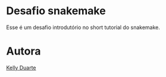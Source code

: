 # Desafio snakemake
Esse é um desafio introdutório no short tutorial do snakemake.

# Autora 
[Kelly Duarte](https://www.linkedin.com/in/kellygomesduarte/)